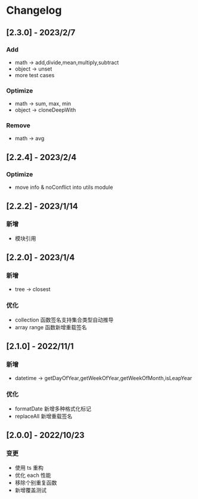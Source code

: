 # Changelog

## [2.3.0] - 2023/2/7
### Add
- math -> add,divide,mean,multiply,subtract
- object -> unset
- more test cases
### Optimize
- math -> sum, max, min
- object -> cloneDeepWith
### Remove
- math -> avg

## [2.2.4] - 2023/2/4

### Optimize

- move info & noConflict into utils module

## [2.2.2] - 2023/1/14

### 新增

- 模块引用

## [2.2.0] - 2023/1/4

### 新增

- tree -> closest

### 优化

- collection 函数签名支持集合类型自动推导
- array range 函数新增重载签名

## [2.1.0] - 2022/11/1

### 新增

- datetime -> getDayOfYear,getWeekOfYear,getWeekOfMonth,isLeapYear

### 优化

- formatDate 新增多种格式化标记
- replaceAll 新增重载签名

## [2.0.0] - 2022/10/23

### 变更

- 使用 ts 重构
- 优化 each 性能
- 移除个别重复函数
- 新增覆盖测试
